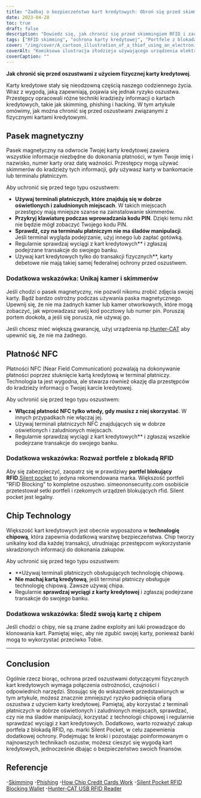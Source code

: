 ```yaml
---
title: "Zadbaj o bezpieczeństwo kart kredytowych: Obroń się przed skimmingiem RFID i atakami fizycznymi w celu ochrony informacji osobistych"
date: 2023-04-28
toc: true
draft: false
description: "Dowiedz się, jak chronić się przed skimmingiem RFID i zachować bezpieczeństwo informacji o karcie kredytowej dzięki tym prostym wskazówkom."
tags: ["RFID skimming", "ochrona karty kredytowej", "Portfele z blokadą RFID", "chipowe karty kredytowe", "phishing", "cybersecurity", "kradzież tożsamości", "prywatność", "płatności zbliżeniowe", "płatności mobilne", "bezpieczeństwo finansowe", "karty inteligentne", "NFC", "szyfrowanie", "ochrona danych", "Czytniki RFID", "Technologia RFID", "elektroniczne kieszonkowstwo", "cicha kieszeń", "łowca-kot"]
cover: "/img/cover/A_cartoon_illustration_of_a_thief_using_an_electronic_device.png"
coverAlt: "Komiksowa ilustracja złodzieja używającego urządzenia elektronicznego do kradzieży informacji o karcie kredytowej z portfela osoby."
coverCaption: ""
---
```


**Jak chronić się przed oszustwami z użyciem fizycznej karty kredytowej**.

Karty kredytowe stały się nieodzowną częścią naszego codziennego życia. Wraz z wygodą, jaką zapewniają, pojawia się jednak ryzyko oszustwa. Przestępcy opracowali różne techniki kradzieży informacji o kartach kredytowych, takie jak skimming, phishing i hacking. W tym artykule omówimy, jak można chronić się przed oszustwami związanymi z fizycznymi kartami kredytowymi.

## Pasek magnetyczny

Pasek magnetyczny na odwrocie Twojej karty kredytowej zawiera wszystkie informacje niezbędne do dokonania płatności, w tym Twoje imię i nazwisko, numer karty oraz datę ważności. Przestępcy mogą używać skimmerów do kradzieży tych informacji, gdy używasz karty w bankomacie lub terminalu płatniczym.

Aby uchronić się przed tego typu oszustwem:

- **Używaj terminali płatniczych, które znajdują się w dobrze oświetlonych i zaludnionych miejscach**. W takich miejscach przestępcy mają mniejsze szanse na zainstalowanie skimmerów.
- **Przykryj klawiaturę podczas wprowadzania kodu PIN**. Dzięki temu nikt nie będzie mógł zobaczyć Twojego kodu PIN.
- **Sprawdź, czy na terminalu płatniczym nie ma śladów manipulacji**. Jeśli terminal wygląda podejrzanie, użyj innego lub zapłać gotówką.
- Regularnie sprawdzaj wyciągi z kart kredytowych** i zgłaszaj podejrzane transakcje do swojego banku.
- Używaj kart kredytowych tylko do transakcji fizycznych**, karty debetowe nie mają takiej samej federalnej ochrony przed oszustwem.

### Dodatkowa wskazówka: Unikaj kamer i skimmerów

Jeśli chodzi o pasek magnetyczny, nie pozwól nikomu zrobić zdjęcia swojej karty. Bądź bardzo ostrożny podczas używania paska magnetycznego. Upewnij się, że nie ma żadnych kamer lub kamer otworkowych, które mogą zobaczyć, jak wprowadzasz swój kod pocztowy lub numer pin. Poruszaj portem dookoła, a jeśli się porusza, nie używaj go.

Jeśli chcesz mieć większą gwarancję, użyj urządzenia np.[Hunter-CAT](https://hackerwarehouse.com/product/hunter-cat/) aby upewnić się, że nie ma żadnego.

## Płatność NFC

Płatności NFC (Near Field Communication) pozwalają na dokonywanie płatności poprzez stuknięcie kartą kredytową w terminal płatniczy. Technologia ta jest wygodna, ale stwarza również okazję dla przestępców do kradzieży informacji o Twojej karcie kredytowej.

Aby uchronić się przed tego typu oszustwem:

- **Włączaj płatność NFC tylko wtedy, gdy musisz z niej skorzystać**. W innych przypadkach nie włączaj jej.
- Używaj terminali płatniczych NFC znajdujących się w dobrze oświetlonych i zaludnionych miejscach.
- Regularnie sprawdzaj wyciągi z kart kredytowych** i zgłaszaj wszelkie podejrzane transakcje do swojego banku.

### Dodatkowa wskazówka: Rozważ portfele z blokadą RFID

Aby się zabezpieczyć, zaopatrz się w prawdziwy **portfel blokujący RFID**.[Silent pocket](https://amzn.to/421J6o6) to jedyna rekomendowana marka. Większość portfeli "RFID Blocking" to kompletne oszustwo. simeononsecurity.com osobiście przetestował setki portfeli i rzekomych urządzeń blokujących rfid. Silent pocket jest legalny.

## Chip Technology

Większość kart kredytowych jest obecnie wyposażona w **technologię chipową**, która zapewnia dodatkową warstwę bezpieczeństwa. Chip tworzy unikalny kod dla każdej transakcji, utrudniając przestępcom wykorzystanie skradzionych informacji do dokonania zakupów.

Aby uchronić się przed tego typu oszustwem:

- **Używaj terminali płatniczych obsługujących technologię chipową.
- **Nie machaj kartą kredytową**, jeśli terminal płatniczy obsługuje technologię chipową. Zawsze używaj chipa.
- Regularnie **sprawdzaj wyciągi z karty kredytowej** i zgłaszaj podejrzane transakcje do swojego banku.

### Dodatkowa wskazówka: Śledź swoją kartę z chipem

Jeśli chodzi o chipy, nie są znane żadne exploity ani luki prowadzące do klonowania kart. Pamiętaj więc, aby nie zgubić swojej karty, ponieważ banki mogą to wykorzystać przeciwko Tobie.

______

## Conclusion

Ogólnie rzecz biorąc, ochrona przed oszustwami dotyczącymi fizycznych kart kredytowych wymaga połączenia ostrożności, czujności i odpowiednich narzędzi. Stosując się do wskazówek przedstawionych w tym artykule, możesz znacznie zmniejszyć ryzyko padnięcia ofiarą oszustwa z użyciem karty kredytowej. Pamiętaj, aby korzystać z terminali płatniczych w dobrze oświetlonych i zaludnionych miejscach, sprawdzać, czy nie ma śladów manipulacji, korzystać z technologii chipowej i regularnie sprawdzać wyciągi z kart kredytowych. Dodatkowo, warto rozważyć zakup portfela z blokadą RFID, np. marki Silent Pocket, w celu zapewnienia dodatkowej ochrony. Podejmując te kroki i pozostając poinformowanym o najnowszych technikach oszustw, możesz cieszyć się wygodą kart kredytowych, jednocześnie dbając o bezpieczeństwo swoich finansów.


## Referencje

-[Skimming](https://www.investopedia.com/terms/s/skimming.asp) 
-[Phishing](https://www.investopedia.com/terms/p/phishing.asp) 
-[How Chip Credit Cards Work](https://www.creditkarma.com/credit-cards/i/chip-credit-cards-work)
-[Silent Pocket RFID Blocking Wallet](https://amzn.to/421J6o6) 
-[Hunter-CAT USB RFID Reader](https://hackerwarehouse.com/product/hunter-cat/)